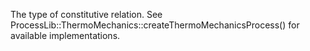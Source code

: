 The type of constitutive relation. See
ProcessLib::ThermoMechanics::createThermoMechanicsProcess()
for available implementations.
